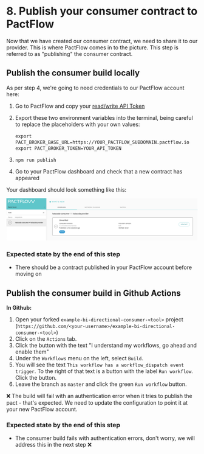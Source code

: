 # 8. Publish your consumer contract to PactFlow

Now that we have created our consumer contract, we need to share it to our provider. This is where PactFlow comes in to the picture. This step is referred to as "publishing" the consumer contract.

## Publish the consumer build locally

As per step 4, we're going to need credentials to our PactFlow account here:

1. Go to PactFlow and copy your [read/write API Token](https://docs.pactflow.io/docs/getting-started/#configuring-your-api-token)
1. Export these two environment variables into the terminal, being careful to replace the placeholders with your own values:

   ```
   export PACT_BROKER_BASE_URL=https://YOUR_PACTFLOW_SUBDOMAIN.pactflow.io
   export PACT_BROKER_TOKEN=YOUR_API_TOKEN
   ```

1. `npm run publish`
1. Go to your PactFlow dashboard and check that a new contract has appeared

Your dashboard should look something like this:

![pactflow-dashboard-unverified](../../../../static/workshops/bi-directional/pactflow-dashboard-unverified.png)

### Expected state by the end of this step

- There should be a contract published in your PactFlow account before moving on

## Publish the consumer build in Github Actions

**In Github:**

1. Open your forked `example-bi-directional-consumer-<tool>` project (`https://github.com/<your-username>/example-bi-directional-consumer-<tool>`)
1. Click on the `Actions` tab.
1. Click the button with the text "I understand my workflows, go ahead and enable them"
1. Under the `Workflows` menu on the left, select `Build`.
1. You will see the text `This workflow has a workflow_dispatch event trigger`. To the right of that text is a button with the label `Run workflow`. Click the button.
1. Leave the branch as `master` and click the green `Run workflow` button.

❌ The build will fail with an authentication error when it tries to publish the pact - that's expected. We need to update the configuration to point it at your new PactFlow account.

### Expected state by the end of this step

- The consumer build fails with authentication errors, don't worry, we will address this in the next step ❌
